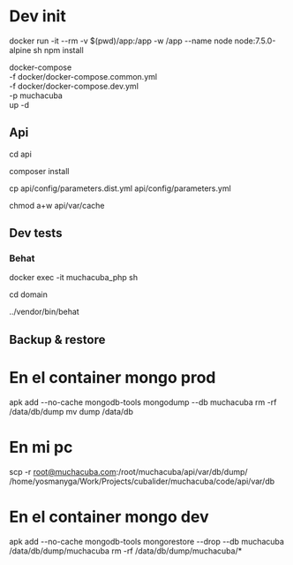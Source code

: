 # Dev init

docker run -it --rm -v $(pwd)/app:/app -w /app --name node node:7.5.0-alpine sh
npm install

docker-compose \
-f docker/docker-compose.common.yml \
-f docker/docker-compose.dev.yml \
-p muchacuba \
up -d

## Api

cd api

composer install

cp api/config/parameters.dist.yml api/config/parameters.yml

chmod a+w api/var/cache

## Dev tests

### Behat

docker exec -it muchacuba_php sh

cd domain

../vendor/bin/behat

## Backup & restore

# En el container mongo prod
apk add --no-cache mongodb-tools
mongodump --db muchacuba
rm -rf /data/db/dump
mv dump /data/db

# En mi pc
scp -r root@muchacuba.com:/root/muchacuba/api/var/db/dump/ /home/yosmanyga/Work/Projects/cubalider/muchacuba/code/api/var/db

# En el container mongo dev
apk add --no-cache mongodb-tools
mongorestore --drop --db muchacuba /data/db/dump/muchacuba
rm -rf /data/db/dump/muchacuba/*
